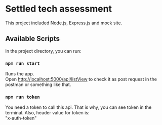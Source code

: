 # Settled tech assessment

This project included Node.js, Express.js and mock site.

## Available Scripts

In the project directory, you can run:

### `npm run start`

Runs the app.<br>
Open [http://localhost:5000/api/listView](http://localhost:5000/api/listView) to check it as post request in the postman or something like that.

### `npm run token`
You need a token to call this api. That is why, you can see token in the terminal. Also, header value for token is: <br>
"x-auth-token"